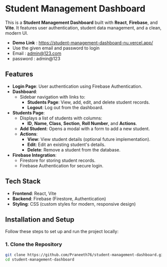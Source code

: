 # Student Management Dashboard

This is a **Student Management Dashboard** built with **React**, **Firebase**, and **Vite**. It features user authentication, student data management, and a clean, modern UI.
- **Demo Link** : https://student-management-dashboard-nu.vercel.app/
- Use the given email and password to login
- Email : admin@123.com
- password : admin@123

## Features

- **Login Page**: User authentication using Firebase Authentication.
- **Dashboard**:
  - Sidebar navigation with links to:
    - **Students Page**: View, add, edit, and delete student records.
    - **Logout**: Log out from the dashboard.
- **Students Page**:
  - Displays a list of students with columns:
    - **ID**, **Name**, **Class**, **Section**, **Roll Number**, and **Actions**.
  - **Add Student**: Opens a modal with a form to add a new student.
  - **Actions**:
    - **View**: View student details (optional future implementation).
    - **Edit**: Edit an existing student's details.
    - **Delete**: Remove a student from the database.
- **Firebase Integration**:
  - Firestore for storing student records.
  - Firebase Authentication for secure login.

## Tech Stack

- **Frontend**: React, Vite
- **Backend**: Firebase (Firestore, Authentication)
- **Styling**: CSS (custom styles for modern, responsive design)

## Installation and Setup

Follow these steps to set up and run the project locally:

### 1. Clone the Repository

```bash
git clone https://github.com/Praneeth76/student-management-dashboard.git
cd student-management-dashboard
